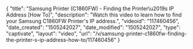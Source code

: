 {
    "title": "Samsung Printer (C1860FW) - Finding the Printer\u2019s IP Address [How To]",
    "description": "Watch this video to learn how to find your Samsung C1860FW Printer's IP address.",
    "videoid": "117460456",
    "date_created": "1505242027",
    "date_modified": "1505242027",
    "type": "captivate",
    "layout": "video",
    "url": "\/v\/samsung-printer-c1860fw-finding-the-printer-s-ip-address-how-to\/117460456"
}